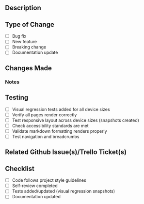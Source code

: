 ## Description
<!-- Summarize the changes based on added/changed functionality --><!-- Summarize the changes based on added/changed functionality -->

## Type of Change
- [ ] Bug fix
- [ ] New feature
- [ ] Breaking change
- [ ] Documentation update

## Changes Made

<!--List the files changed and why -->

### Notes
<!--Add notes for anything unrelated to the specified categories -->

## Testing
- [ ] Visual regression tests added for all device sizes
- [ ] Verify all pages render correctly
- [ ] Test responsive layout across device sizes (snapshots created)
- [ ] Check accessibility standards are met
- [ ] Validate markdown formatting renders properly
- [ ] Test navigation and breadcrumbs

## Related Github Issue(s)/Trello Ticket(s)
<!-- Link any related issues: Fixes #123 -->


## Checklist
- [ ] Code follows project style guidelines
- [ ] Self-review completed
- [ ] Tests added/updated (visual regression snapshots)
- [ ] Documentation updated
